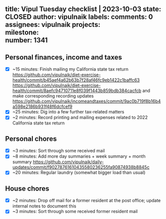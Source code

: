 title:	Vipul Tuesday checklist | 2023-10-03
state:	CLOSED
author:	vipulnaik
labels:	
comments:	0
assignees:	vipulnaik
projects:	
milestone:	
number:	1341
--
## Personal finances, income and taxes

- [x] ~15 minutes: Finish mailing my California state tax return https://github.com/vipulnaik/diet-exercise-health/commit/b45aef4a62b63b7f28af46fc9eb1422c1baffc63 https://github.com/vipulnaik/diet-exercise-health/commit/8aefc94710711e8f039f1443b859bdb384cacfcb and make corresponding recording updates https://github.com/vipulnaik/incomeandtaxes/commit/9ac0b719f8b16b4a598e2186b931f48f6dcfcef9
- [x] ~25 minutes: Dig into a few further tax-related matters
- [x] ~2 minutes: Record printing and mailing expenses related to 2022 California state tax return

## Personal chores

- [x] ~3 minutes: Sort through some received mail
- [x] ~8 minutes: Add more day summaries + week summary + month summary https://github.com/vipulnaik/daily-updates/commit/f90278761610435580236255fa90874938b8845c
- [x] ~20 minutes: Regular laundry (somewhat bigger load than usual) 

## House chores

- [x] ~2 minutes: Drop off mail for a former resident at the post office; update internal notes to document this
- [x] ~3 minutes: Sort through some received former resident mail
